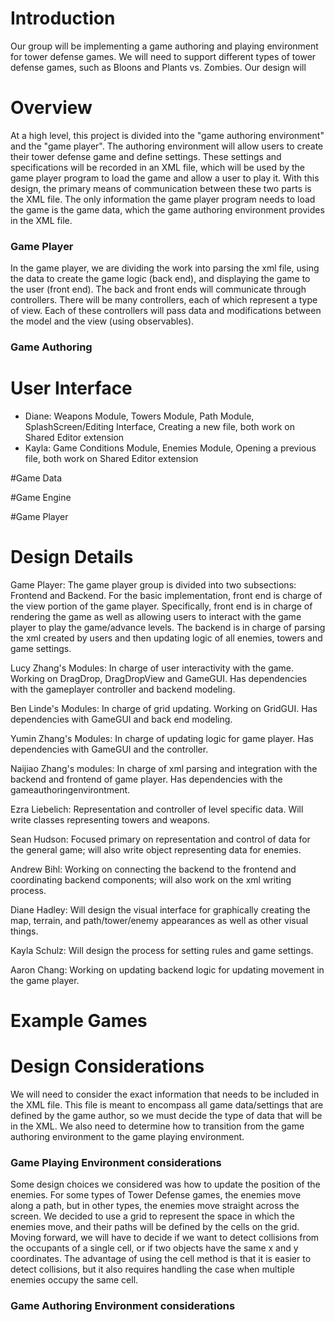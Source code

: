 # Introduction
Our group will be implementing a game authoring and playing environment for tower defense games. We will need to support different types of tower defense games, such as Bloons and Plants vs. Zombies. Our design will

# Overview
At a high level, this project is divided into the "game authoring environment" and the "game player". The authoring environment will allow users to create their tower defense game and define settings. These settings and specifications will be recorded in an XML file, which will be used by the game player program to load the game and allow a user to play it. With this design, the primary means of communication between these two parts is the XML file. The only information the game player program needs to load the game is the game data, which the game authoring environment provides in the XML file. 
### Game Player
In the game player, we are dividing the work into parsing the xml file, using the data to create the game logic (back end), and displaying the game to the user (front end). The back and front ends will communicate through controllers. There will be many controllers, each of which represent a type of view. Each of these controllers will pass data and modifications between the model and the view (using observables). 
### Game Authoring

# User Interface
* Diane: Weapons Module, Towers Module, Path Module, SplashScreen/Editing Interface, Creating a new file, both work on Shared Editor extension
* Kayla: Game Conditions Module, Enemies Module, Opening a previous file, both work on Shared Editor extension

#Game Data

#Game Engine
 
#Game Player

# Design Details
Game Player: The game player group is divided into two subsections: Frontend and Backend. For the basic implementation, front end is charge of the view portion of the game player. Specifically, front end is in charge of rendering the game as well as allowing users to interact with the game player to play the game/advance levels. The backend is in charge of parsing the xml created by users and then updating logic of all enemies, towers and game settings. 

Lucy Zhang's Modules: In charge of user interactivity with the game. Working on DragDrop, DragDropView and GameGUI. Has dependencies with the gameplayer controller and backend modeling. 

Ben Linde's Modules: In charge of grid updating. Working on GridGUI. Has dependencies with GameGUI and back end modeling. 

Yumin Zhang's Modules: In charge of updating logic for game player. Has dependencies with GameGUI and the controller. 

Naijiao Zhang's modules: In charge of xml parsing and integration with the backend and frontend of game player. Has dependencies with the gameauthoringenvirontment. 

Ezra Liebelich: Representation and controller of level specific data. Will write classes representing towers and weapons.

Sean Hudson: Focused primary on representation and control of data for the general game; will also write object representing data for enemies.

Andrew Bihl: Working on connecting the backend to the frontend and coordinating backend components; will also work on the xml writing process. 

Diane Hadley: Will design the visual interface for graphically creating the map, terrain, and path/tower/enemy appearances as well as other visual things. 

Kayla Schulz: Will design the process for setting rules and game settings. 

Aaron Chang: Working on updating backend logic for updating movement in the game player. 

# Example Games


# Design Considerations
We will need to consider the exact information that needs to be included in the XML file. This file is meant to encompass all game data/settings that are defined by the game author, so we must decide the type of data that will be in the XML. We also need to determine how to transition from the game authoring environment to the game playing environment.

### Game Playing Environment considerations
Some design choices we considered was how to update the position of the enemies. For some types of Tower Defense games, the enemies move along a path, but in other types, the enemies move straight across the screen. We decided to use a grid to represent the space in which the enemies move, and their paths will be defined by the cells on the grid. Moving forward, we will have to decide if we want to detect collisions from the occupants of a single cell, or if two objects have the same x and y coordinates. The advantage of using the cell method is that it is easier to detect collisions, but it also requires handling the case when multiple enemies occupy the same cell.

### Game Authoring Environment considerations
